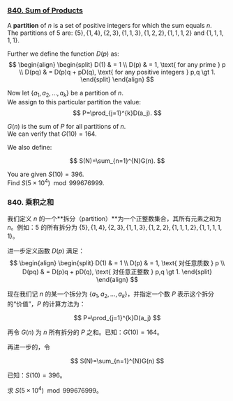 ### [840. Sum of Products](https://projecteuler.net/problem=840)

A **partition** of $n$ is a set of positive integers for which the sum equals $n$.  
The partitions of 5 are:
$\{5\},\{1,4\},\{2,3\},\{1,1,3\},\{1,2,2\},\{1,1,1,2\}$ and $\{1,1,1,1,1\}$.

Further we define the function $D(p)$ as:
$$
\begin{align}
\begin{split}
D(1) & = 1 \\
D(p) & = 1, \text{ for any prime } p \\
D(pq) & = D(p)q + pD(q), \text{ for any positive integers } p,q \gt 1.
\end{split}
\end{align}
$$

Now let $\{a_1, a_2,\ldots,a_k\}$ be a partition of $n$.  
We assign to this particular partition the value:
$$
P=\prod_{j=1}^{k}D(a_j). 
$$

$G(n)$ is the sum of $P$ for all partitions of $n$.   
We can verify that $G(10) = 164$.

We also define:

$$
S(N)=\sum_{n=1}^{N}G(n).
$$

You are given $S(10)=396$.  
Find $S(5\times 10^4) \mod 999676999$.

### 840. 乘积之和

我们定义 $n$ 的一个**拆分（partition）**为一个正整数集合，其所有元素之和为 $n$。例如：$5$ 的所有拆分为 $\{5\},\{1,4\},\{2,3\},\{1,1,3\},\{1,2,2\},\{1,1,1,2\},\{1,1,1,1,1\}$。

进一步定义函数 $D(p)$ 满足：
$$
\begin{align}
\begin{split}
D(1) & = 1 \\
D(p) & = 1, \text{ 对任意质数 } p \\
D(pq) & = D(p)q + pD(q), \text{ 对任意正整数 } p,q \gt 1.
\end{split}
\end{align}
$$

现在我们记 $n$ 的某一个拆分为 $\{a_1, a_2,\ldots,a_k\}$，并指定一个数 $P$ 表示这个拆分的“价值”，$P$ 的计算方法为：

$$
P=\prod_{j=1}^{k}D(a_j)
$$

再令 $G(n)$ 为 $n$ 所有拆分的 $P$ 之和。已知：$G(10) = 164$。

再进一步的，令

$$
S(N)=\sum_{n=1}^{N}G(n)
$$

已知：$S(10)=396$。

求 $S(5\times 10^4) \mod 999676999$。
